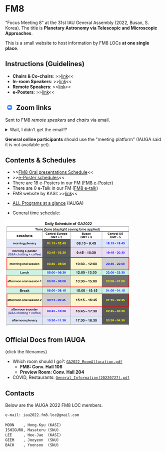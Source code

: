 # FM8
"Focus Meeting 8" at the 31st IAU General Assembly (2022, Busan, S. Korea). The title is **Planetary Astronomy via Telescopic and Microscopic Approaches**.

This is a small website to host information by FM8 LOCs **at one single place**. 


## Instructions (Guidelines)
* **Chairs & Co-chairs**: >>[link](instructions_to_chairs.md)<<
* **In-room Speakers**: >>[link](instructions_to_inroom.md)<<
* **Remote Speakers**: >>[link](instructions_to_remote.md)<<
* **e-Posters**: >>[link](instructions_to_eposter.md)<<

## <img src="imgs/Zoom-icon.png" width="30"/> Zoom links
Sent to FM8 _remote speakers_ and _chairs_ via email. 
<details><summary> Wait, I didn't get the email!?</summary>
<p>

Please check your email box (or spam folder, just in case)
* Email title: "[IAU FM8] Zoom link for remote oral speaker"
* Eamil from: One of the SOC members (``Masateru ISHIGURO <ishigrmt@gmail.com>``)
* Email time: 2022-07-30T12:17 KST (03:17 UTC) 

</p>
</details>

**General online participants** should use the "meeting platform" (IAUGA said it is not available yet).


## Contents & Schedules
- \>>[FM8 Oral presentations Schedule](fm8files/timetable_fm8.pdf)<<
- \>>[e-Poster schedules](https://docs.google.com/spreadsheets/d/19wTkitOYZKLuY27WhNHv6kSKkr_jcNtPZO_r6xfRgCA/edit?usp=sharing)<<
- There are 18 e-Posters in our FM ([FM8 e-Poster](https://www.iauga2022.org/program/program_12.asp?subCate=B&sMenu=abo12&sch_session=15&sch_fName=&sch_lName=&sch_aff=&sch_key=))
- There are  0 e-Talk in our FM ([FM8 e-talk](https://www.iauga2022.org/program/program_08.asp?subCate=B&sMenu=abo8&sch_session=15&sch_fName=&sch_lName=&sch_aff=&sch_key=))
- FM8 website by KASI: >>[link](https://iau2021fm8.kasi.re.kr/)<<

* [ALL Programs at a glance](https://www.iauga2022.org/program/program_01.asp?sMenu=abo1) (IAUGA)

* General time schedule: 

<img src="iauga_docs/DailySchedule.png" width="400"/>

## Official Docs from IAUGA
(click the filenames)
* Which room should I go?: [``GA2022_RoomAllocation.pdf``](iauga_docs/GA2022_RoomAllocation.pdf)
    - **FM8: Conv. Hall 106** 
    - **Preview Room: Conv. Hall 204**
* COVID, Restaurants: [``General_Information(20220727).pdf``](iauga_docs/General_Information(20220727).pdf)





## Contacts
Below are the IAUGA 2022 FM8 LOC members. 

    e-mail: iau2022.fm8.loc@gmail.com
    
    MOON    , Hong-Kyu (KASI)
    ISHIGURO, Masateru (SNU) 
    LEE     , Hee-Jae  (KASI)
    GEEM    , Jooyeon  (SNU) 
    BACH    , Yoonsoo  (SNU) 

